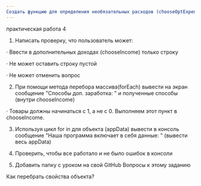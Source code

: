 ```yaml
---
Создать функцию для определения необязательных расходов (chooseOptExpenses):
---
```

практическая работа 4
1) Написать проверку, что пользователь может:

·        Ввести в дополнительных доходах (chooseIncome) только строку

·        Не может оставить строку пустой

·        Не может отменить вопрос

2) При помощи метода перебора массива(forEach) вывести на экран сообщение "Способы доп. заработка: " 
и полученные способы (внутри chooseIncome)

·        Товары должны начинаться с 1, а не с 0. Выполняем этот пункт в chooseIncome.

3) Используя цикл for in для объекта (appData) вывести в консоль сообщение "Наша программа включает в себя данные: " (вывести весь appData)

4) Проверить, чтобы все работало и не было ошибок в консоли

5) Добавить папку с уроком на свой GitHub
Вопросы к этому заданию

Как перебрать свойства объекта?